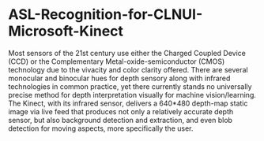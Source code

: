 # ASL-Recognition-for-CLNUI-Microsoft-Kinect
Most sensors of the 21st century use either the Charged Coupled Device (CCD) or the Complementary Metal-oxide-semiconductor (CMOS) technology due to the vivacity and color clarity offered. There are several monocular and binocular hues for depth sensory along with infrared technologies in common practice, yet there currently stands no universally precise method for depth interpretation visually for machine vision/learning.  The Kinect, with its infrared sensor, delivers a 640*480 depth-map static image via live feed that produces not only a relatively accurate depth sensor, but also background detection and extraction, and even blob detection for moving aspects, more specifically the user. 
